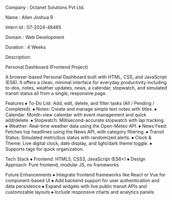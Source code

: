 Company : Octanet Solutions Pvt Ltd.

Name : Allen Joshua R

Intern Id : 07-2024-48465

Domain : Web Development

Duration : 4 Weeks

Description:

Personal Dashboard (Frontend Project)

A browser-based Personal Dashboard built with HTML, CSS, and JavaScript (ES6). It offers a clean, minimal interface for everyday productivity including to-dos, notes, weather updates, news, a calendar, stopwatch, and simulated transit status all from a single, responsive page.

Features
⦁	To-Do List: Add, edit, delete, and filter tasks (All / Pending / Completed). 
⦁	Notes: Create and manage simple text notes with titles.
⦁	Calendar: Month-view calendar with event management and quick add/delete.
⦁	Stopwatch: Millisecond-accurate stopwatch with lap tracking.
⦁	Weather: Real-time weather data using the Open-Meteo API.
⦁	News Feed: Fetches top headlines using the News API, with category filtering.
⦁	Transit Status: Simulated metro/bus status with randomized alerts.
⦁	Clock & Theme: Live digital clock, date display, and light/dark theme toggle.
⦁	Supports tags for quick organization.

Tech Stack
⦁	Frontend: HTML5, CSS3, JavaScript (ES6+)
⦁	Design Approach: Pure frontend, modular JS, no frameworks

Future Enhancements
⦁	Integrate frontend frameworks like React or Vue for component-based UI
⦁	Add backend support for user authentication and data persistence
⦁	Expand widgets with live public transit APIs and customizable layouts
⦁	Include responsive charts and analytics panels
